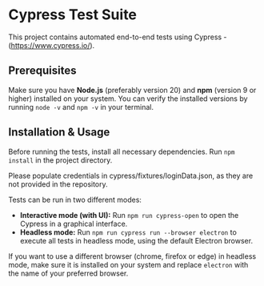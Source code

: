 # Cypress Test Suite

This project contains automated end-to-end tests using Cypress - (https://www.cypress.io/).

## Prerequisites

Make sure you have **Node.js** (preferably version 20) and **npm** (version 9 or higher) installed on your system. You can verify the installed versions by running `node -v` and `npm -v` in your terminal.

## Installation & Usage

Before running the tests, install all necessary dependencies. Run `npm install` in the project directory.

Please populate credentials in cypress/fixtures/loginData.json, as they are not provided in the repository.

Tests can be run in two different modes:

- **Interactive mode (with UI):** Run `npm run cypress-open` to open the Cypress in a graphical interface.
- **Headless mode:** Run `npm run cypress run --browser electron` to execute all tests in headless mode, using the default Electron browser.

If you want to use a different browser (chrome, firefox or edge) in headless mode, make sure it is installed on your system and replace `electron` with the name of your preferred browser.